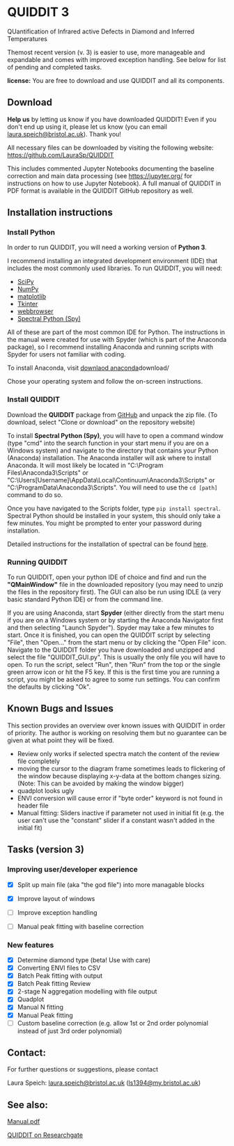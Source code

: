 # QUIDDIT 3
QUantification of Infrared active Defects in Diamond and Inferred Temperatures

Themost recent version (v. 3) is easier to use, more manageable and expandable and comes with improved exception handling. See below for list of pending and completed tasks.

**license:** You are free to download and use QUIDDIT and all its components.

## Download
**Help us** by letting us know if you have downloaded QUIDDIT! Even if you don't end up using it, please let us know (you can email laura.speich@bristol.ac.uk). Thank you!

All necessary files can be downloaded by visiting the following website:
https://github.com/LauraSp/QUIDDIT

This includes commented Jupyter Notebooks documenting the baseline correction and main data processing (see https://jupyter.org/ for instructions on how to use Jupyter Notebook). A full manual of QUIDDIT in PDF format is available in the QUIDDIT GitHub repository as well.

## Installation instructions
### Install Python
In order to run QUIDDIT, you will need a working version of **Python 3**.

I recommend installing an integrated development environment (IDE) that includes the most commonly used libraries. To run QUIDDIT, you will need:
* [SciPy](https://www.scipy.org/)
* [NumPy](http://www.numpy.org/)
* [matplotlib](https://matplotlib.org/)
* [Tkinter](https://docs.python.org/2/library/tk.html)
* [webbrowser](https://docs.python.org/2/library/webbrowser.html)
* [Spectral Python (Spy)](http://www.spectralpython.net/)

All of these are part of the most common IDE for Python. The instructions in the manual were created for use with Spyder (which is part of the Anaconda package), so I recommend installing Anaconda and running scripts with Spyder for users not familiar with coding.

To install Anaconda, visit [downlaod anaconda](https://www.anaconda.com/)download/

Chose your operating system and follow the on-screen instructions.

### Install QUIDDIT
Download the **QUIDDIT** package from [GitHub](https://github.com/LauraSp/QUIDDIT) and unpack the zip file. (To download, select "Clone or download" on the repository website)

To install **Spectral Python (Spy)**, you will have to open a command window (type "cmd" into the search function in your start menu if you are on a Windows system) and navigate to the directory that contains your Python (Anaconda) installation. The Anaconda installer will ask where to install Anaconda. It will most likely be located in "C:\Program Files\Anaconda3\Scripts" or "C:\Users\[Username]\AppData\Local\Continuum\Anaconda3\Scripts" or "C:\ProgramData\Anaconda3\Scripts". You will need to use the `cd [path]` command to do so.

Once you have navigated to the Scripts folder, type `pip install spectral`. Spectral Python should be installed in your system, this should only take a few minutes. You might be prompted to enter your password during installation.

Detailed instructions for the installation of spectral can be found [here](http://www.spectralpython.net/installation.html).


### Running QUIDDIT
To run QUIDDIT, open your python IDE of choice and find and run the **"QMainWindow"** file in the downloaded repository (you may need to unzip the files in the repository first). The GUI can also be run using IDLE (a very basic standard Python IDE) or from the command line.

If you are using Anaconda, start **Spyder** (either directly from the start menu if you are on a Windows system or by starting the Anaconda Navigator first and then selecting "Launch Spyder"). Spyder may take a few minutes to start. Once it is finished, you can open the QUIDDIT script by selecting "File", then "Open..." from the start menu or by clicking the "Open File" icon. Navigate to the QUIDDIT folder you have downloaded and unzipped and select the file "QUIDDIT_GUI.py". This is usually the only file you will have to open. To run the script, select "Run", then "Run" from the top or the single green arrow icon or hit the F5 key. If this is the first time you are running a script, you might be asked to agree to some run settings. You can confirm the defaults by clicking "Ok".

## Known Bugs and Issues
This section provides an overview over known issues with QUIDDIT in order of priority. The author is working on resolving them but no guarantee can be given at what point they will be fixed.

* Review only works if selected spectra match the content of the review file completely
* moving the cursor to the diagram frame sometimes leads to flickering of the window because displaying x-y-data at the bottom changes 
sizing. (Note: This can be avoided by making the window bigger)
* quadplot looks ugly
* ENVI conversion will cause error if "byte order" keyword is not found in header file
* Manual fitting: Sliders inactive if parameter not used in initial fit (e.g. the user can't use the "constant" slider if a constant wasn't added in the initial fit)

## Tasks (version 3)
### Improving user/developer experience
- [x] Split up main file (aka "the god file") into more managable blocks
- [x] Improve layout of windows
- [ ] Improve exception handling
- [ ] Manual peak fitting with baseline correction


### New features
- [x] Determine diamond type (beta! Use with care)
- [x] Converting ENVI files to CSV
- [x] Batch Peak fitting with output
- [x] Batch Peak fitting Review
- [x] 2-stage N aggregation modelling with file output
- [x] Quadplot
- [x] Manual N fitting
- [x] Manual Peak fitting
- [ ] Custom baseline correction (e.g. allow 1st or 2nd order polynomial instead of just 3rd order polynomial)

## Contact:
For further questions or suggestions, please contact

Laura Speich: laura.speich@bristol.ac.uk (ls1394@my.bristol.ac.uk)

## See also:
[Manual.pdf](https://github.com/LauraSp/QUIDDIT3/blob/master/Manual.pdf)

[QUIDDIT on Researchgate](https://www.researchgate.net/project/QUIDDIT-a-software-tool-for-automated-processing-of-diamond-IR-spectra)


